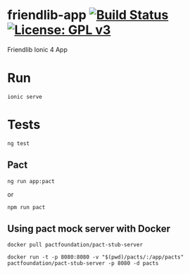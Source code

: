# friendlib-app [![Build Status](https://dev.azure.com/carlo-mr/friendlib-app/_apis/build/status/carlo-mr.friendlib-app?branchName=master)](https://dev.azure.com/carlo-mr/friendlib-app/_build/latest?definitionId=1&branchName=master) [![License: GPL v3](https://img.shields.io/badge/License-GPL%20v3-blue.svg)](https://www.gnu.org/licenses/gpl-3.0)
Friendlib Ionic 4 App


# Run

`ionic serve`

# Tests

`ng test`

## Pact

`ng run app:pact`

or

`npm run pact` 


## Using pact mock server with Docker

`docker pull pactfoundation/pact-stub-server`

`docker run -t -p 8080:8080 -v "$(pwd)/pacts/:/app/pacts" pactfoundation/pact-stub-server -p 8080 -d pacts`
